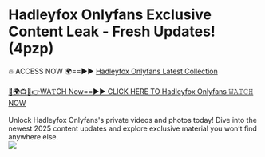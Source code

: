 # Hadleyfox Onlyfans Exclusive Content Leak - Fresh Updates! (4pzp)

🔥 ACCESS NOW 🌍==►► <a href="https://tinyurl.com/kvy9nzfs" rel="nofollow">Hadleyfox Onlyfans Latest Collection</a>
<br><br>
[🔴🌍📺📱👉WA𝚃CH Now==►► CLICK HERE TO Hadleyfox Onlyfans 𝚆𝙰𝚃𝙲𝙷 NOW](https://tinyurl.com/kvy9nzfs)
<br><br>
Unlock Hadleyfox Onlyfans's private videos and photos today! Dive into the newest 2025 content updates and explore exclusive material you won’t find anywhere else.
<br>
<a href="https://tinyurl.com/kvy9nzfs" rel="nofollow" data-target="animated-image.originalLink"><img src="https://camo.githubusercontent.com/8a4f000d20f83aca3bf7ec5f350d767afa0574a8a352519fd8cfa583a6f93a33/68747470733a2f2f692e696d6775722e636f6d2f644a486b345a712e676966" data-canonical-src="https://i.imgur.com/dJHk4Zq.gif" style="max-width: 100%; display: inline-block;" data-target="animated-image.originalImage"></a>
<br>
